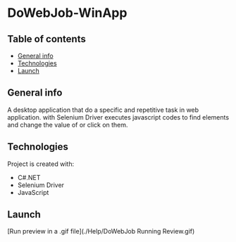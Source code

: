 # DoWebJob-WinApp
## Table of contents
* [General info](#general-info)
* [Technologies](#technologies)
* [Launch](#Launch)

## General info
A desktop application that do a specific and repetitive task in web application. with Selenium Driver executes javascript codes 
to find elements and change the value of or click on them.
	
## Technologies
Project is created with:
 * C#.NET
 * Selenium Driver
 * JavaScript
	
## Launch
[Run preview in a .gif file](./Help/DoWebJob Running Review.gif)
